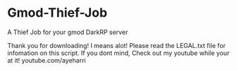 # Gmod-Thief-Job
A Thief Job for your gmod DarkRP server


Thank you for downloading!
I means alot!
Please read the LEGAL.txt file for infomation on this script.
If you dont mind, Check out my youtube while your at it!
youtube.com/ayeharri

